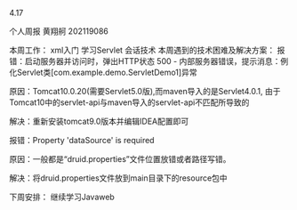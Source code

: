 4.17

个人周报
黄翔舸 202119086

本周工作：
xml入门
学习Servlet
会话技术
本周遇到的技术困难及解决方案：
报错：启动服务器并访问时，弹出HTTP状态 500 - 内部服务器错误，提示消息：例化Servlet类[com.example.demo.ServletDemo1]异常

原因：Tomcat10.0.20(需要Servlet5.0版),而maven导入的是Servlet4.0.1, 由于Tomcat10中的servlet-api与maven导入的servlet-api不匹配所导致的

解决：重新安装tomcat9.0版本并编辑IDEA配置即可

报错：Property 'dataSource' is required

原因：一般都是“druid.properties”文件位置放错或者路径写错。

解决：将druid.properties文件放到main目录下的resource包中

下周安排：
继续学习Javaweb